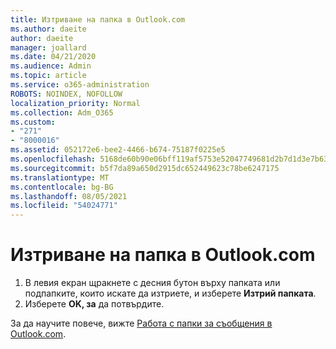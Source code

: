 ```yaml
---
title: Изтриване на папка в Outlook.com
ms.author: daeite
author: daeite
manager: joallard
ms.date: 04/21/2020
ms.audience: Admin
ms.topic: article
ms.service: o365-administration
ROBOTS: NOINDEX, NOFOLLOW
localization_priority: Normal
ms.collection: Adm_O365
ms.custom:
- "271"
- "8000016"
ms.assetid: 052172e6-bee2-4466-b674-75187f0225e5
ms.openlocfilehash: 5168de60b90e06bff119af5753e52047749681d2b7d1d3e7b632afe5607713a2
ms.sourcegitcommit: b5f7da89a650d2915dc652449623c78be6247175
ms.translationtype: MT
ms.contentlocale: bg-BG
ms.lasthandoff: 08/05/2021
ms.locfileid: "54024771"
---
```

# <a name="delete-a-folder-in-outlookcom"></a>Изтриване на папка в Outlook.com

1. В левия екран щракнете с десния бутон върху папката или подпапките, които искате да изтриете, и изберете **Изтрий папката**.
2. Изберете **OK, за** да потвърдите.

За да научите повече, вижте [Работа с папки за съобщения в Outlook.com](https://support.office.com/article/6bb0723a-f39f-4a8d-bb3f-fab5dcc2510a?wt.mc_id=Office_Outlook_com_Alchemy).